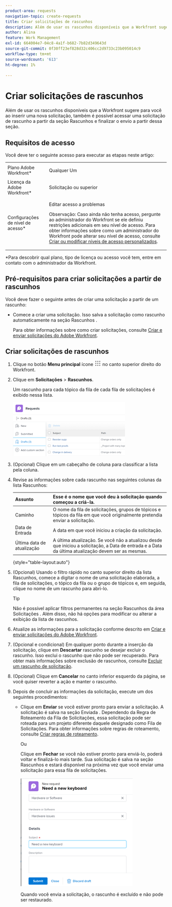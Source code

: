 ```yaml
---
product-area: requests
navigation-topic: create-requests
title: Criar solicitações de rascunhos
description: Além de usar os rascunhos disponíveis que a Workfront sugere para você ao inserir uma nova solicitação, também é possível acessar uma solicitação de rascunho a partir da seção Rascunhos e finalizar o envio a partir dessa seção.
author: Alina
feature: Work Management
exl-id: 664004e7-04c8-4a1f-b682-7b82d349643d
source-git-commit: 0f30ff23ef828d32c406cc2d9733c23b095014c9
workflow-type: tm+mt
source-wordcount: '613'
ht-degree: 1%

---
```


# Criar solicitações de rascunhos

Além de usar os rascunhos disponíveis que a Workfront sugere para você ao inserir uma nova solicitação, também é possível acessar uma solicitação de rascunho a partir da seção Rascunhos e finalizar o envio a partir dessa seção.

## Requisitos de acesso

Você deve ter o seguinte acesso para executar as etapas neste artigo:

<table style="table-layout:auto"> 
 <col> 
 <col> 
 <tbody> 
  <tr> 
   <td role="rowheader">Plano Adobe Workfront*</td> 
   <td> <p>Qualquer Um </p> </td> 
  </tr> 
  <tr> 
   <td role="rowheader">Licença da Adobe Workfront*</td> 
   <td> <p>Solicitação ou superior</p> </td> 
  </tr> 
  <tr> 
   <td role="rowheader">Configurações de nível de acesso*</td> 
   <td> <p>Editar acesso a problemas</p> <p>Observação: Caso ainda não tenha acesso, pergunte ao administrador do Workfront se ele definiu restrições adicionais em seu nível de acesso. Para obter informações sobre como um administrador do Workfront pode alterar seu nível de acesso, consulte <a href="../../../administration-and-setup/add-users/configure-and-grant-access/create-modify-access-levels.md" class="MCXref xref">Criar ou modificar níveis de acesso personalizados</a>.</p> </td> 
  </tr> 
 </tbody> 
</table>

&#42;Para descobrir qual plano, tipo de licença ou acesso você tem, entre em contato com o administrador da Workfront.

## Pré-requisitos para criar solicitações a partir de rascunhos

Você deve fazer o seguinte antes de criar uma solicitação a partir de um rascunho: 

* Comece a criar uma solicitação. Isso salva a solicitação como rascunho automaticamente na seção Rascunhos .

   Para obter informações sobre como criar solicitações, consulte [Criar e enviar solicitações do Adobe Workfront](../../../manage-work/requests/create-requests/create-submit-requests.md).

## Criar solicitações de rascunhos

1. Clique no botão **Menu principal** ícone ![](assets/main-menu-icon.png) no canto superior direito do Workfront.
1. Clique em **Solicitações** > **Rascunhos**.

   Um rascunho para cada tópico da fila de cada fila de solicitações é exibido nessa lista.

   ![](assets/nwe-drafts-section-with-list-of-drafts-350x169.png)

1. (Opcional) Clique em um cabeçalho de coluna para classificar a lista pela coluna.

1. Revise as informações sobre cada rascunho nas seguintes colunas da lista Rascunhos:

   | Assunto | Esse é o nome que você deu à solicitação quando começou a criá-la. |
   |---|---|
   | Caminho | O nome da fila de solicitações, grupos de tópicos e tópicos da fila em que você originalmente pretendia enviar a solicitação. |
   | Data de Entrada | A data em que você iniciou a criação da solicitação. |
   | Última data de atualização | A última atualização. Se você não a atualizou desde que iniciou a solicitação, a Data de entrada e a Data da última atualização devem ser as mesmas. |

   {style="table-layout:auto"}

1. (Opcional) Usando o filtro rápido no canto superior direito da lista Rascunhos, comece a digitar o nome de uma solicitação elaborada, a fila de solicitações, o tópico da fila ou o grupo de tópicos e, em seguida, clique no nome de um rascunho para abri-lo.

   >[!TIP]
   >
   >Não é possível aplicar filtros permanentes na seção Rascunhos da área Solicitações . Além disso, não há opções para modificar ou alterar a exibição da lista de rascunhos.

1. Atualize as informações para a solicitação conforme descrito em [Criar e enviar solicitações do Adobe Workfront](../../../manage-work/requests/create-requests/create-submit-requests.md).
1. (Opcional e condicional) Em qualquer ponto durante a inserção da solicitação, clique em **Descartar** rascunho se desejar excluir o rascunho. Isso exclui o rascunho que não pode ser recuperado. Para obter mais informações sobre exclusão de rascunhos, consulte [Excluir um rascunho de solicitação](../../../manage-work/requests/create-requests/delete-request-draft.md).

1. (Opcional) Clique em **Cancelar** no canto inferior esquerdo da página, se você quiser reverter a ação e manter o rascunho.

1. Depois de concluir as informações da solicitação, execute um dos seguintes procedimentos:

   * Clique em **Enviar** se você estiver pronto para enviar a solicitação. A solicitação é salva na seção Enviada . Dependendo da Regra de Roteamento da Fila de Solicitações, essa solicitação pode ser roteada para um projeto diferente daquele designado como Fila de Solicitações. Para obter informações sobre regras de roteamento, consulte [Criar regras de roteamento](../../../manage-work/requests/create-and-manage-request-queues/create-routing-rules.md).

      Ou

      Clique em **Fechar** se você não estiver pronto para enviá-lo, poderá voltar e finalizá-lo mais tarde. Sua solicitação é salva na seção Rascunhos e estará disponível na próxima vez que você enviar uma solicitação para essa fila de solicitações.

      ![](assets/nwe-submit-close-discard-draft-buttons-on-new-request-350x340.png)

      Quando você envia a solicitação, o rascunho é excluído e não pode ser restaurado.
